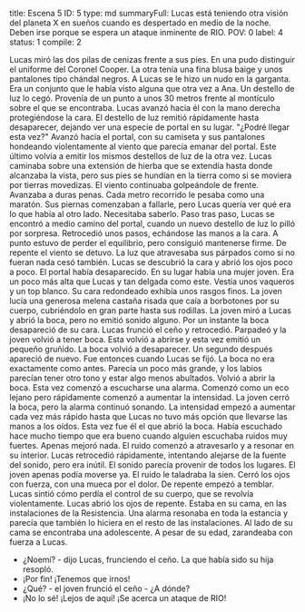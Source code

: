 title:          Escena 5
ID:             5
type:           md
summaryFull:    Lucas está teniendo otra visión del planeta X en sueños cuando es despertado en medio de la noche. Deben irse porque se espera un ataque inminente de RIO.
POV:            0
label:          4
status:         1
compile:        2


Lucas miró las dos pilas de cenizas frente a sus pies. En una pudo distinguir el uniforme del Coronel Cooper. La otra tenía una fina blusa baige y unos pantalones tipo chándal negros. A Lucas se le hizo un nudo en la garganta.
Era un conjunto que le había visto alguna que otra vez a Ana.
Un destello de luz lo cegó. Provenía de un punto a unos 30 metros frente al montículo sobre el que se encontraba.
Lucas avanzó hacia él con la mano derecha protegiéndose la cara. El destello de luz remitió rápidamente hasta desaparecer, dejando ver una especie de portal en su lugar.
"¿Podré llegar esta vez?"
Avanzó hacia el portal, con su camiseta y sus pantalones hondeando violentamente al viento que parecía emanar del portal. Este último volvía a emitir los mismos destellos de luz de la otra vez.
Lucas caminaba sobre una extensión de hierba que se extendía hasta donde alcanzaba la vista, pero sus pies se hundían en la tierra como si se moviera por tierras movedizas. El viento continuaba golpeándole de frente.
Avanzaba a duras penas. Cada metro recorrido le pesaba como una maratón.
Sus piernas comenzaban a fallarle, pero Lucas quería ver qué era lo que había al otro lado. Necesitaba saberlo.
Paso tras paso, Lucas se encontró a medio camino del portal, cuando un nuevo destello de luz lo pilló por sorpresa.
Retrocedió unos pasos, echándose las manos a la cara. A punto estuvo de perder el equilibrio, pero consiguió mantenerse firme.
De repente el viento se detuvo.
La luz que atravesaba sus párpados como si no fueran nada cesó también.
Lucas se descubrió la cara y abrió los ojos poco a poco.
El portal había desaparecido. En su lugar había una mujer joven. Era un poco más alta que Lucas y tan delgada como este. Vestía unos vaqueros y un top blanco. Su cara redondeado exhibía unos rasgos finos. La joven lucía una generosa melena castaña risada que caía a borbotones por su cuerpo, cubriéndolo en gran parte hasta sus rodillas.
La joven miró a Lucas y abrió la boca, pero no emitió sonido alguno.
Por un instante la boca desapareció de su cara. Lucas frunció el ceño y retrocedió.
Parpadeó y la joven volvió a tener boca. Esta volvió a abrirse y esta vez emitió un pequeño gruñido.
La boca volvió a desaparecer. Un segundo después apareció de nuevo. Fue entonces cuando Lucas se fijó.
La boca no era exactamente como antes. Parecía un poco más grande, y los labios parecían tener otro tono y estar algo menos abultados.
Volvió a abrir la boca.
Esta vez comenzó a escucharse una alarma. Comenzó como un eco lejano pero rápidamente comenzó a aumentar la intensidad.
La joven cerró la boca, pero la alarma continuó sonando. La intensidad empezó a aumentar cada vez más rápido hasta que Lucas no tuvo más opción que llevarse las manos a los oídos.
Esta vez fue él el que abrió la boca. Había escuchado hace mucho tiempo que era bueno cuando alguien escuchaba ruidos muy fuertes.
Apenas mejoró nada. El ruido comenzó a atravesarlo y a resonar en su interior.
Lucas retrocedió rápidamente, intentando alejarse de la fuente del sonido, pero era inútil. El sonido parecía provenir de todos los lugares.
El joven apenas podía moverse ya. El ruido le taladraba la sien. Cerró los ojos con fuerza, con una mueca por el dolor.
De repente empezó a temblar. Lucas sintió cómo perdía el control de su cuerpo, que se revolvía violentamente.
Lucas abrió los ojos de repente.
Estaba en su cama, en las instalaciones de la Resistencia. Una alarma resonaba en toda la estancia y parecía que también lo hiciera en el resto de las instalaciones.
Al lado de su cama se encontraba una adolescente. A pesar de su edad, zarandeaba con fuerza a Lucas.
- ¿Noemí? - dijo Lucas, frunciendo el ceño.
La que había sido su hija resopló.
- ¡Por fin! ¡Tenemos que irnos!
- ¿Qué? - el joven frunció el ceño - ¿A dónde?
- ¡No lo sé! ¡Lejos de aquí! ¡Se acerca un ataque de RIO!